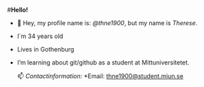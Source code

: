 #**Hello!**

- 👋 Hey, my profile name is: _@thne1900_, but my name is _Therese_.
- I´m 34 years old
- Lives in Gothenburg
- I’m learning about git/github as a student at Mittuniversitetet.

  📫 *Contactinformation:*
  *Email: thne1900@student.miun.se


<!---
thne1900/thne1900 is a ✨ special ✨ repository because its `README.md` (this file) appears on your GitHub profile.
You can click the Preview link to take a look at your changes.
--->
